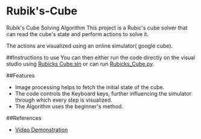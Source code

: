# Rubik's-Cube 
Rubik's Cube Solving Algorithm
This project is a Rubic's cube solver that can read the cube's state and perform actions to solve it.

The actions are visualized using an online simulator( google cube).

##Instructions to use
You can then either run the code directly on the visual studio using [Rubicks Cube.sln](https://github.com/milind-prajapat/Rubiks-Cube/blob/Algorithm/Rubicks%20Cube.sln) or can run [Rubicks_Cube.py](https://github.com/milind-prajapat/Rubiks-Cube/blob/Algorithm/Rubicks_Cube.py).

##Features
* Image processing helps to fetch the initial state of the cube.
* The code controls the Keyboard keys, further influencing the simulator through which every step is visualized.
* The Algorithm uses the beginner's method.

##References
* [Video Demonstration](https://drive.google.com/file/d/1a9_3-TUbTZP33zhqn4eg5Top8MavMkZR/view)
